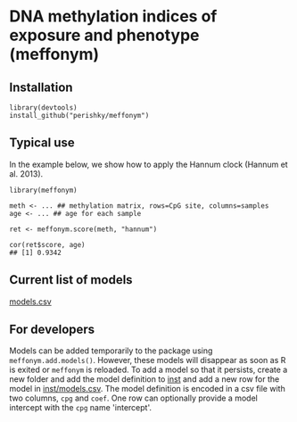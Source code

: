 # DNA methylation indices of exposure and phenotype (meffonym)

## Installation 
```
library(devtools)
install_github("perishky/meffonym")
```

## Typical use

In the example below, we
show how to apply the Hannum clock (Hannum et al. 2013).

```
library(meffonym)

meth <- ... ## methylation matrix, rows=CpG site, columns=samples
age <- ... ## age for each sample

ret <- meffonym.score(meth, "hannum")

cor(ret$score, age)
## [1] 0.9342
```

## Current list of models

[models.csv](inst/models.csv)

## For developers

Models can be added temporarily to the package using `meffonym.add.models()`.  However, these models will disappear as soon as R is exited or `meffonym` is reloaded.  To add a model so that it persists, create a new folder and add the model definition to [inst](inst) and add a new row for the model in [inst/models.csv](inst/models.csv).  The model definition is encoded in a csv file with two columns, `cpg` and `coef`.  One row can optionally provide a model intercept with the `cpg` name 'intercept'. 
